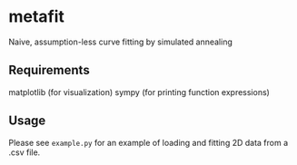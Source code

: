 # metafit
Naive, assumption-less curve fitting by simulated annealing

## Requirements
matplotlib (for visualization)
sympy (for printing function expressions)

## Usage
Please see `example.py` for an example of loading and fitting 2D data from a .csv file.
